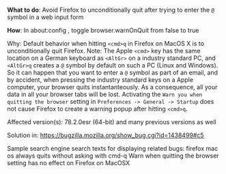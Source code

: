 **What to do**: Avoid Firefox to unconditionally quit after trying to enter the `@` symbol in a web input form 

**How**:
  In about:config , toggle browser.warnOnQuit from false to true

Why:
  Default behavior when hitting `<cmd>q` in Firefox on MacOS X is to unconditionally quit Firefox. Note: The Apple `<cmd>` key has the
  same location on a German keyboard as `<AltGr>` on a industry standard PC, and `<AltGr>q` creates a `@` symbol by default on such a
  PC (Linux and Windows).
  So it can happen that you want to enter a `@` symbol as part of an email, and by accident, when pressing the industry standard keys
  on a Apple computer, your browser quits instantanteously. As a consequence, all your data in all your browser tabs will be lost.
  Activating the `Warn you when quitting the browser` setting in `Preferences -> General -> Startup` does not cause Firefox to create
  a warning popup after hitting `<cmd>q`.

Affected version(s):
  78.2.0esr (64-bit) and many previous versions as well

Solution in:
  https://bugzilla.mozilla.org/show_bug.cgi?id=1438499#c5

Sample search engine search texts for displaying related bugs:
  firefox mac os always quits without asking with cmd-q
  Warn when quitting the browser setting has no effect on Firefox on MacOSX
